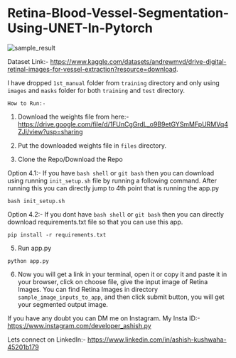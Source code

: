 # Retina-Blood-Vessel-Segmentation-Using-UNET-In-Pytorch

![sample_result](https://user-images.githubusercontent.com/59412013/214139567-8379fa0a-9b02-412e-add0-600e3a64a5c0.png)




Dataset Link:- https://www.kaggle.com/datasets/andrewmvd/drive-digital-retinal-images-for-vessel-extraction?resource=download. 

I have dropped `1st_manual` folder from `training` directory and only using `images` and `masks` folder for both `training` and `test` directory.


`How to Run:-`

1) Download the weights file from here:- https://drive.google.com/file/d/1FUnCgGrdL_o9B9etGYSmMFpURMVq4ZJi/view?usp=sharing

2) Put the downloaded weights file in `files` directory.

3) Clone the Repo/Download the Repo


Option 4.1:- If you have `bash shell` or `git bash` then you can download using running `init_setup.sh` file by running a following command. After running this you can directly jump to 4th point that is running the app.py 
```
bash init_setup.sh
```

Option 4.2:- If you dont have `bash shell` or `git bash` then you can directly download requirements.txt file so that you can use this app.
```
pip install -r requirements.txt
```


5) Run app.py
```
python app.py
```

6) Now you will get a link in your terminal, open it or copy it and paste it in your browser, click on choose file, give the input image of Retina Images. You can find Retina Images in directory `sample_image_inputs_to_app`, and then click submit button, you will get your segmented output image.











If you have any doubt you can DM me on Instagram.
My Insta ID:- https://www.instagram.com/developer_ashish.py

Lets connect on LinkedIn:- https://www.linkedin.com/in/ashish-kushwaha-45201b179

